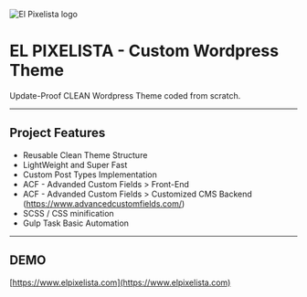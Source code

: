 ![El Pixelista logo](https://www.elpixelista.com/xtras/cdn/banner1.png)

# EL PIXELISTA - Custom Wordpress Theme

Update-Proof CLEAN Wordpress Theme coded from scratch.

---

## Project Features
- Reusable Clean Theme Structure
- LightWeight and Super Fast
- Custom Post Types Implementation
- ACF - Advanded Custom Fields > Front-End
- ACF - Advanded Custom Fields > Customized CMS Backend (https://www.advancedcustomfields.com/)
- SCSS / CSS minification
- Gulp Task Basic Automation

---

## DEMO
[https://www.elpixelista.com](https://www.elpixelista.com)




